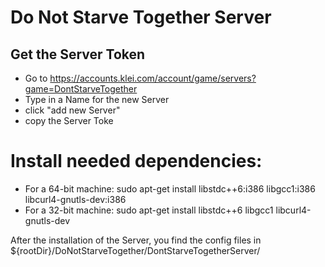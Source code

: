 # Do Not Starve Together Server

## Get the Server Token
* Go to https://accounts.klei.com/account/game/servers?game=DontStarveTogether
* Type in a Name for the new Server
* click "add new Server"
* copy the Server Toke

# Install needed dependencies:
* For a 64-bit machine: sudo apt-get install libstdc++6:i386 libgcc1:i386 libcurl4-gnutls-dev:i386
* For a 32-bit machine: sudo apt-get install libstdc++6 libgcc1 libcurl4-gnutls-dev

After the installation of the Server, you find the config files in ${rootDir}/DoNotStarveTogether/DontStarveTogetherServer/